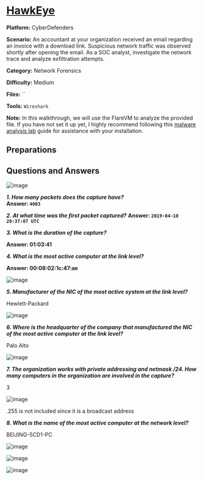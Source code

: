 # <a href="https://cyberdefenders.org/blueteam-ctf-challenges/hawkeye/">HawkEye </a>

**Platform:** CyberDefenders

**Scenario:** An accountant at your organization received an email regarding an invoice with a download link. Suspicious network traffic was observed shortly after opening the email. As a SOC analyst, investigate the network trace and analyze exfiltration attempts.

**Category:** Network Forensics

**Difficulty:** Medium

**Files:** ``

**Tools:** `Wireshark`

**Note:** In this walkthrough, we will use the FlareVM to analyze the provided file. If you have not set it up yet, I highly recommend following this [malware analysis lab](https://github.com/mmhgwyjs/malware-analysis-lab/blob/main/README.md) guide for assistance with your installation.

## **Preparations**

## **Questions and Answers**

![image](https://github.com/user-attachments/assets/6f7702b2-4616-4290-990b-2573eb266caa)

***1. How many packets does the capture have?***  
**Answer: `4003`**

***2. At what time was the first packet captured?***
**Answer: `2019-04-10 20:37:07 UTC`**

***3. What is the duration of the capture?***

**Answer: 01:03:41**

***4. What is the most active computer at the link level?***

**Answer: 00:08:02:1c:47:ae**

![image](https://github.com/user-attachments/assets/65899d83-4cb2-46f3-a1d6-aa0ffac5da12)

***5. Manufacturer of the NIC of the most active system at the link level?***

Hewlett-Packard

![image](https://github.com/user-attachments/assets/cc35fd84-0bb6-4060-bb7a-7b325a9bf4a6)

***6. Where is the headquarter of the company that manufactured the NIC of the most active computer at the link level?***

Palo Alto

![image](https://github.com/user-attachments/assets/12053b34-1dbe-4cc9-9722-b716eeca9951)

***7. The organization works with private addressing and netmask /24. How many computers in the organization are involved in the capture?***

3

![image](https://github.com/user-attachments/assets/89f09989-a553-49c1-ad29-ad4e947c46f9)

.255 is not included since it is a broadcast address

***8. What is the name of the most active computer at the network level?***

BEIJING-5CD1-PC

![image](https://github.com/user-attachments/assets/2a7d00bd-2084-410b-98d2-992a36975403)

![image](https://github.com/user-attachments/assets/6c5b3cdb-3a27-4f31-bd98-6c8f30cf8017)

![image](https://github.com/user-attachments/assets/8f2e6dce-e6e9-42e6-96a2-007cb325abdd)
